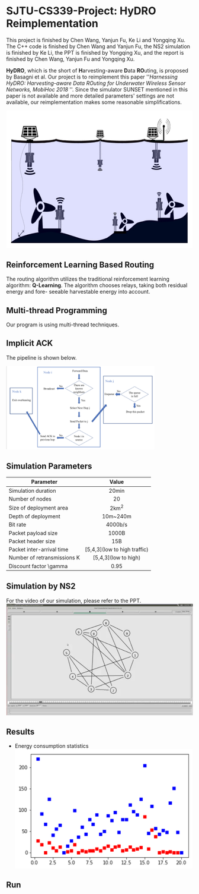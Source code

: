 # SJTU-CS339-Project: HyDRO Reimplementation
This project is finished by Chen Wang, Yanjun Fu, Ke Li and Yongqing Xu. The C++ code is finished by Chen Wang and Yanjun Fu, the NS2 simulation is finished by Ke Li, the PPT is finished by Yongqing Xu, and the report is finished by Chen Wang, Yanjun Fu and Yongqing Xu.

**HyDRO**, which is the short of **H**arvesting-aware **D**ata **RO**uting, is proposed by Basagni et al. Our project is to reimplement this paper ''*Harnessing HyDRO: Harvesting-aware Data ROuting for Underwater Wireless Sensor Networks, MobiHoc 2018* ''. Since the simulator SUNSET mentioned in this paper is not available and more detailed parameters' settings are not available, our reimplementation makes some reasonable simplifications.

![1](./figure/energy_harvest.jpg)

## Reinforcement Learning Based Routing

The routing algorithm utilizes the traditional reinforcement learning algorithm: **Q-Learning**. The algorithm chooses relays, taking both residual energy and fore- seeable harvestable energy into account.

## Multi-thread Programming
Our program is using multi-thread techniques.

## Implicit ACK
The pipeline is shown below.
<div align="left">
    <img src="./figure/1.png" width="400">
</div>

## Simulation Parameters
| **Parameter** | **Value** |
| -------- | :------: |
| Simulation duration | 20min |
| Number of nodes | 20 |
| Size of deployment area | 2km<sup>2</sup> |
| Depth of deployment | 10m~240m |
| Bit rate | 4000b/s |
| Packet payload size | 1000B |
| Packet header size | 15B |
| Packet inter-arrival time | \[5,4,3\](low to high traffic) |
| Number of retransmissions K | \[5,4,3\](low to high) |
| Discount factor \gamma | 0.95 |

## Simulation by NS2
For the video of our simulation, please refer to the PPT.
![3](./figure/visual.png)

## Results
- Energy consumption statistics
![4](./figure/routing-change.png)

## Run

